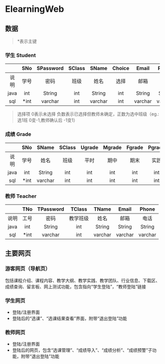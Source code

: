 # ElearningWeb

## 数据
>\*表示主键
### 学生 Student
|       | SNo | SPassword | SClass | SName | Choice | Email | Phone 
|:-----:|:---:|:---------:|:------:|:-----:|:------:|:-----:|:-----:
|说明    |学号 | 密码      |班级    |姓名    |选择    |邮箱   |电话    
|java   | int |  String   |int     |String |int     |String |String 
|sql    |\*int|  varchar  |int     |varchar|int     |varchar|varchar
> 选择项 0表示未选择 负数表示已选择但教师未确定，正数为选中班级（eg.:选1班 0变-1,教师确认后 -1变1）

### 成绩 Grade
|       | SNo | SName | SClass |Ugrade|Mgrade|Fgrade|Pgrade|Overgrade|
|:-----:|:---:|:-----:|:------:|:-----:|:-----:|:----:|:-----:|:--------:|
|说明    |学号 |姓名   |班级     |平时   |期中   |期末  |实践    | 总成绩    |
|java   | int |String |int     |int    |int    |int   |int    |int       |
|sql    |\*int|varchar|int     |int    |int    |int   |int    |int       |

### 教师 Teacher
|       | TNo | TPassword | TClass | TName |  Email | Phone |
|:-----:|:---:|:---------:|:------:|:-----:|:------:|:-----:|
|说明    |工号 |  密码     |教学班级 |姓名    |邮箱    |电话   |
|java   | int |  String   | int    |String | String |String |
|sql    |\*int|  varchar  | int    |varchar| varchar|varchar|

## 主要网页
### 游客网页（导航页）
包括课程介绍、课程内容、教学大纲、教学实践、教学团队、行业信息、下载区、成绩查询、留言板、网上测试功能，包含指向“学生登陆”，“教师登陆”链接
### 学生网页
+ 登陆/注册界面
+ 登陆后的“选课”、“选课结果查看”界面，附带“退出登陆”功能
### 教师网页
+ 登陆/注册界面
+ 登陆后的网页，包含“选课管理”、“成绩导入”、“成绩分析”、“成绩预警”子功能，附带“退出登陆”功能
